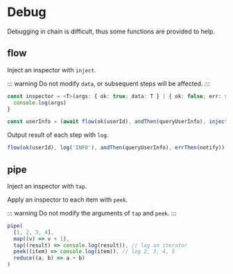 # Debug

Debugging in chain is difficult, thus some functions are provided to help.

## flow

Inject an inspector with `inject`.

::: warning
Do not modify `data`, or subsequent steps will be affected.
:::

```typescript
const inspector = <T>(args: { ok: true; data: T } | { ok: false; err: string }) => {
  console.log(args)
}

const userInfo = (await flow(ok(userId), andThen(queryUserInfo), inject(inspector), errThen(notify))).unwrap()
```

Output result of each step with `log`.

```typescript
flow(ok(userId), log('INFO'), andThen(queryUserInfo), errThen(notify))
```

## pipe

Inject an inspector with `tap`.

Apply an inspector to each item with `peek`.

::: warning
Do not modify the arguments of `tap` and `peek`.
:::

```typescript
pipe(
  [1, 2, 3, 4],
  map((v) => v + 1),
  tap((result) => console.log(result)), // log an iterator
  peek((item) => console.log(item)), // log 2, 3, 4, 5
  reduce((a, b) => a + b)
)
```
